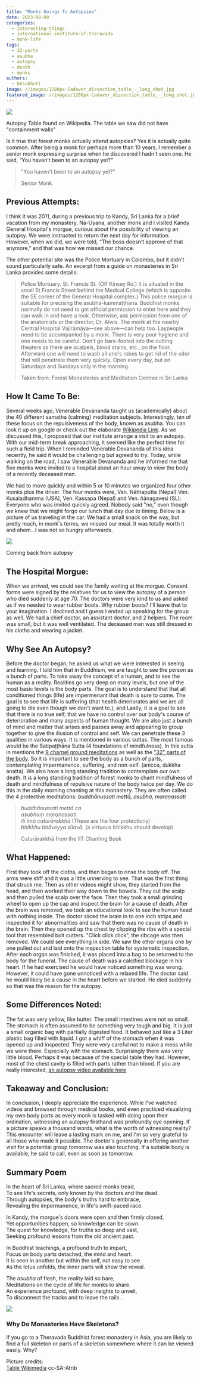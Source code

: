 ```yaml
---
title: "Monks Goings To Autopsies"
date: 2023-08-09
categories: 
  - interesting-things
  - international-institute-of-theravada
  - monk-life
tags: 
  - 32-parts
  - asubha
  - autopsy
  - death
  - monks
authors: 
  - bksubhuti
image: //images/1280px-Cadaver_dissection_table_-_long_shot.jpg
featured_image: //images/1280px-Cadaver_dissection_table_-_long_shot.jpg
---
```


![](/images/1280px-Cadaver_dissection_table_-_long_shot-1024x710.jpg)

Autopsy Table found on Wikipedia. The table we saw did not have "containment walls"

Is it true that forest monks actually attend autopsies? Yes it is actually quite common. After being a monk for perhaps more than 10 years, I remember a senior monk expressing surprise when he discovered I hadn't seen one. He said, “You haven’t been to an autopsy yet?”

> "You haven't been to an autopsy yet?"
> 
> Senior Monk

## Previous Attempts:

I think it was 2011, during a previous trip to Kandy, Sri Lanka for a brief vacation from my monastery, Na-Uyana, another monk and I visited Kandy General Hospital's morgue, curious about the possibility of viewing an autopsy. We were instructed to return the next day for information. However, when we did, we were told, “The boss doesn’t approve of that anymore,” and that was how we missed our chance.

The other potential site was the Police Mortuary in Colombo, but it didn’t sound particularly safe. An excerpt from a guide on monasteries in Sri Lanka provides some details:

> Police Mortuary. St. Francis St. (Off Kinsey Rd.) It is situated in the small St Francis Street behind the Medical College (which is opposite the SE corner of the General Hospital complex.) This police morgue is suitable for precising the asubha-kammaṭṭhāna. Buddhist monks normally do not need to get official permission to enter here and they can walk in and have a look. Otherwise, ask permission from one of the anatomists or the director, Dr. Alwis. The monk at the nearby Central Hospital Vajirāmāya—see above—can help too. Laypeople need to be accompanied by a monk. There is very poor hygiene and one needs to be careful. Don't go bare-footed into the cutting theaters as there are scalpels, blood stains, etc., on the floor. Afterward one will need to wash all one's robes to get rid of the odor that will penetrate them very quickly. Open every day, but on Saturdays and Sundays only in the morning.
> 
> Taken from: Forest Monasteries and Meditation Centres in Sri Lanka

## How It Came To Be:

Several weeks ago, Venerable Devananda taught us (academically) about the 40 different samatha (calming) meditation subjects. Interestingly, ten of these focus on the repulsiveness of the body, known as asubha. You can look it up on google or check out the elaborate [Wikipedia Link](https://en.wikipedia.org/wiki/Patikulamanasikara). As we discussed this, I proposed that our institute arrange a visit to an autopsy. With our mid-term break approaching, it seemed like the perfect time for such a field trip. When I reminded Venerable Devananda of this idea recently, he said it would be challenging but agreed to try. Today, while walking on the road, I saw Venerable Devananda and he informed me that five monks were invited to a hospital about an hour away to view the body of a recently deceased man.

We had to move quickly and within 5 or 10 minutes we organized four other monks plus the driver. The four monks were, Ven. Nāthaputta (Nepal) Ven. Kusaladhamma (USA), Ven. Kassapa (Nepal) and Ven. ñānagavesi (SL). Everyone who was invited quickly agreed. Nobody said "no," even though we knew that we might forgo our lunch that day due to timing. Below is a picture of us traveling in the car. We had a small snack on the way, but pretty much, in monk's terms, we missed our meal. It was totally worth it and ehem...I was not so hungry afterwards.

![](/images/coming_back_autopsy-1024x472.jpg)

Coming back from autopsy

## The Hospital Morgue:

When we arrived, we could see the family waiting at the morgue. Consent forms were signed by the relatives for us to view the autopsy of a person who died suddenly at age 70. The doctors were very kind to us and asked us if we needed to wear rubber boots. Why rubber boots? I'll leave that to your imagination. I declined and I guess I ended up speaking for the group as well. We had a chief doctor, an assistant doctor, and 2 helpers. The room was small, but it was well ventilated. The deceased man was still dressed in his cloths and wearing a jacket.

## Why See An Autopsy?

Before the doctor began, he asked us what we were interested in seeing and learning. I told him that in Buddhism, we are taught to see the person as a bunch of parts. To take away the concept of a human, and to see the human as a reality. Realities go very deep on many levels, but one of the most basic levels is the body parts. The goal is to understand that that all conditioned things (life) are impermenant that death is sure to come. The goal is to see that life is suffering (that health deteriorates and we are all going to die even though we don't want to.), and Lastly, it is a goal to see that there is no true self, that we have no control over our body's course of deterioration and many aspects of human thought. We are also just a bunch of mind and matter that arises and passes away and appearing to group together to give the illusion of control and self. We can penetrate these 3 qualities in various ways. It is mentioned in various suttas. The most famous would be the Satipaṭṭhāna Sutta (4 foundations of mindfulness). In this sutta in mentions the [9 charnel ground meditations](https://www.ancient-buddhist-texts.net/Texts-and-Translations/Chanting-for-Meditators/17-Satipatthana-Navasivathikapabbam.htm) as well as the ["32" parts of the body](https://www.ancient-buddhist-texts.net/Texts-and-Translations/Chanting-for-Meditators/16-Satipatthana-Patikulamanasikarapabbam.htm). So it is important to see the body as a bunch of parts, contemplating impermanence, suffering, and non-self. (anicca, dukkha anatta). We also have a long standing tradition to contemplate our own death. It is a long standing tradition of forest monks to chant mindfulness of death and mindfulness of repulsive nature of the body twice per day. We do this in the daily morning chanting at this monastery. They are often called the 4 protective meditations: _buddhānussati mettā, asubha, maraṇassati_

> _buddhānussati mettā ca_  
> _asubhaṃ maraṇassati_  
> _iti imā caturārakkhā_ (These are the four protections)  
> _bhikkhu bhāveyya sīlavā._ (a virtuous bhikkhu should develop)
> 
> Caturārakkhā from the IIT Chanting Book

## What Happened:

First they took off the cloths, and then began to rinse the body off. The arms were stiff and it was a little unnerving to see. That was the first thing that struck me. Then as other videos might show, they started from the head, and then worked their way down to the bowels. They cut the scalp and then pulled the scalp over the face. Then they took a small grinding wheel to open up the cap and inspect the brain for a cause of death. After the brain was removed, we took an educational look to see the human head with nothing inside. The doctor sliced the brain in to one inch strips and inspected it for abnormalities and saw that there was no cause of death in the brain. Then they opened up the chest by clipping the ribs with a special tool that resembled bolt cutters. "Click click click", the ribcage was then removed. We could see everything in side. We saw the other organs one by one pulled out and laid onto the inspection table for systematic inspection. After each organ was finished, it was placed into a bag to be returned to the body for the funeral. The cause of death was a calcified blockage in his heart. If he had exercised he would have noticed something was wrong. However, it could have gone unnoticed with a relaxed life. The doctor said he would likely be a cause in the heart before we started. He died suddenly so that was the reason for the autopsy.

## Some Differences Noted:

The fat was very yellow, like butter. The small intestines were not so small. The stomach is often assumed to be something very tough and big. It is just a small organic bag with partially digested food. It behaved just like a 3 Liter plastic bag filled with liquid. I got a whiff of the stomach when it was opened up and inspected. They were very careful not to make a mess while we were there. Especially with the stomach. Surprisingly there was very little blood. Perhaps it was because of the special table they had. However, most of the chest cavity is filled with parts rather than blood. If you are really interested, [an autopsy video available here](https://www.youtube.com/watch?v=nHeFUT-11So)

## Takeaway and Conclusion:

In conclusion, I deeply appreciate the experience. While I've watched videos and browsed through medical books, and even practiced visualizing my own body parts as every monk is tasked with doing upon their ordination, witnessing an autopsy firsthand was profoundly eye opening. If a picture speaks a thousand words, what is the worth of witnessing reality? This encounter will leave a lasting mark on me, and I'm so very grateful to all those who made it possible. The doctor's generosity in offering another visit for a potential group tomorrow was also touching. If a suitable body is available, he said to call, even as soon as tomorrow.

## Summary Poem

In the heart of Sri Lanka, where sacred monks tread,  
To see life's secrets, only known by the doctors and the dead.  
Through autopsies, the body's truths hard to embrace,  
Revealing the impermanence, in life's swift-paced race.

In Kandy, the morgue's doors were open and then firmly closed,  
Yet opportunities happen, so knowledge can be sown.  
The quest for knowledge, for truths so deep and vast,  
Seeking profound lessons from the old ancient past.

In Buddhist teachings, a profound truth to impart,  
Focus on body parts detached, the mind and heart.  
It is seen in another but within the self, not easy to see  
As the lotus unfolds, the inner parts will show the reveal.

The _asubha_ of flesh, the reality laid so bare,  
Meditations on the cycle of life for monks to share.  
An experience profound, with deep insights to unveil,  
To disconnect the tracks and to leave the rails .

![](/images/MonkSkeleton.png)

### Why Do Monasteries Have Skeletons?

If you go to a Theravada Buddhist forest monastery in Asia, you are likely to find a full skeleton or parts of a skeleton somewhere where it can be viewed easily. Why?

Picture credits:  
[Table Wikimedia](https://commons.wikimedia.org/w/index.php?curid=170499) cc-SA-Atrib